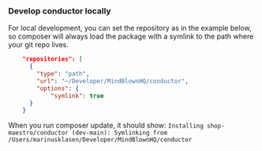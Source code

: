 ### Develop conductor locally
For local development, you can set the repository as in the example below, so composer will always load the package with a symlink to the path where your git repo lives.

```json
    "repositories": [
      {
        "type": "path",
        "url": "~/Developer/MindBlownHQ/conductor",
        "options": {
            "symlink": true
      }
    }
```

When you run composer update, it should show:
`Installing shop-maestro/conductor (dev-main): Symlinking from /Users/marinusklasen/Developer/MindBlownHQ/conductor`
